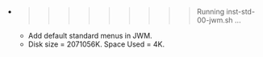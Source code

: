 * >>>>>>>>> Running inst-std-00-jwm.sh ...
  * Add default standard menus in JWM.
  * Disk size = 2071056K. Space Used = 4K.
